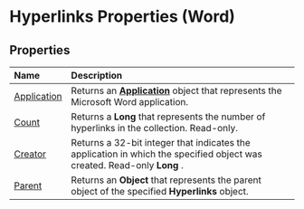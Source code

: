 
# Hyperlinks Properties (Word)

## Properties



|**Name**|**Description**|
|:-----|:-----|
|[Application](d7d3a17c-b90c-bf7d-6f12-ffa68bf84e2f.md)|Returns an  **[Application](d1cf6f8f-4e88-bf01-93b4-90a83f79cb44.md)** object that represents the Microsoft Word application.|
|[Count](4e8b4b3e-3911-27d3-e836-b189eeb51617.md)|Returns a  **Long** that represents the number of hyperlinks in the collection. Read-only.|
|[Creator](6ba3b06b-38e3-36a0-c8f9-2c481fedf112.md)|Returns a 32-bit integer that indicates the application in which the specified object was created. Read-only  **Long** .|
|[Parent](c1a1888c-bf55-63fd-56de-2cee433ac6fd.md)|Returns an  **Object** that represents the parent object of the specified **Hyperlinks** object.|
